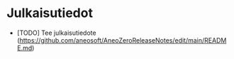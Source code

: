 # Julkaisutiedot

- [TODO] Tee julkaisutiedote (https://github.com/aneosoft/AneoZeroReleaseNotes/edit/main/README.md)
